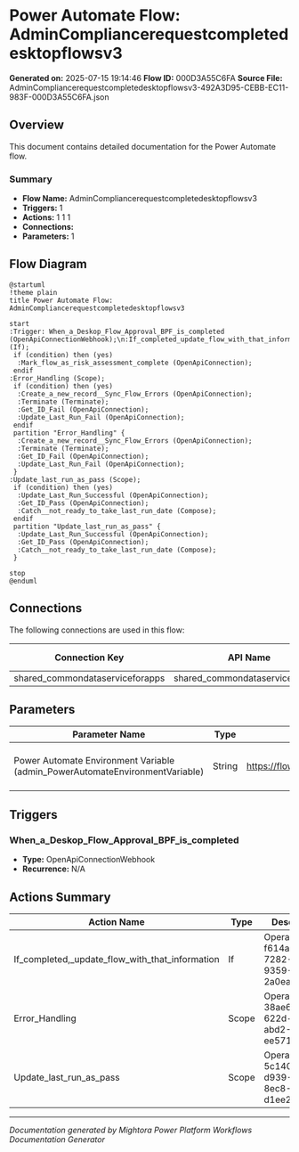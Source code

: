 ﻿# Power Automate Flow: AdminCompliancerequestcompletedesktopflowsv3

**Generated on:** 2025-07-15 19:14:46
**Flow ID:** 000D3A55C6FA
**Source File:** AdminCompliancerequestcompletedesktopflowsv3-492A3D95-CEBB-EC11-983F-000D3A55C6FA.json

## Overview

This document contains detailed documentation for the Power Automate flow.

### Summary
- **Flow Name:** AdminCompliancerequestcompletedesktopflowsv3
- **Triggers:** 1
- **Actions:** 1 1 1
- **Connections:** 
- **Parameters:** 1

## Flow Diagram

```plantuml
@startuml
!theme plain
title Power Automate Flow: AdminCompliancerequestcompletedesktopflowsv3

start
:Trigger: When_a_Deskop_Flow_Approval_BPF_is_completed (OpenApiConnectionWebhook);\n:If_completed_update_flow_with_that_information (If);
 if (condition) then (yes)
  :Mark_flow_as_risk_assessment_complete (OpenApiConnection);
 endif
:Error_Handling (Scope);
 if (condition) then (yes)
  :Create_a_new_record__Sync_Flow_Errors (OpenApiConnection);
  :Terminate (Terminate);
  :Get_ID_Fail (OpenApiConnection);
  :Update_Last_Run_Fail (OpenApiConnection);
 endif
 partition "Error_Handling" {
  :Create_a_new_record__Sync_Flow_Errors (OpenApiConnection);
  :Terminate (Terminate);
  :Get_ID_Fail (OpenApiConnection);
  :Update_Last_Run_Fail (OpenApiConnection);
 }
:Update_last_run_as_pass (Scope);
 if (condition) then (yes)
  :Update_Last_Run_Successful (OpenApiConnection);
  :Get_ID_Pass (OpenApiConnection);
  :Catch__not_ready_to_take_last_run_date (Compose);
 endif
 partition "Update_last_run_as_pass" {
  :Update_Last_Run_Successful (OpenApiConnection);
  :Get_ID_Pass (OpenApiConnection);
  :Catch__not_ready_to_take_last_run_date (Compose);
 }

stop
@enduml
```

## Connections

The following connections are used in this flow:

| Connection Key | API Name | Logical Name | Runtime Source |
|----------------|----------|--------------|----------------|
| shared_commondataserviceforapps | shared_commondataserviceforapps | admin_CoECoreDataverse2 | embedded |

## Parameters

| Parameter Name | Type | Default Value | Description |
|----------------|------|---------------|-------------|
| Power Automate Environment Variable (admin_PowerAutomateEnvironmentVariable) | String | https://flow.microsoft.com/manage/environments/ | Inventory - REQUIRED. Environment, including geographic location, for Power Automate - Ex for commercial: https://flow.microsoft.com/manage/environments/ |

## Triggers

### When_a_Deskop_Flow_Approval_BPF_is_completed
- **Type:** OpenApiConnectionWebhook
- **Recurrence:** N/A

## Actions Summary

| Action Name | Type | Description |
|-------------|------|-------------|
| If_completed,_update_flow_with_that_information | If | Operation ID: f614ab1c-7282-47c0-9359-2a0ea38bc1ec |
| Error_Handling | Scope | Operation ID: 38ae684e-622d-42ea-abd2-ee571aee3a5f |
| Update_last_run_as_pass | Scope | Operation ID: 5c140442-d939-4ca4-8ec8-d1ee2bed4a81 |

---
*Documentation generated by Mightora Power Platform Workflows Documentation Generator*
